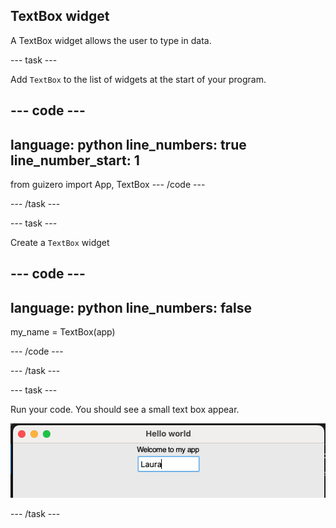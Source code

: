 ## TextBox widget

A TextBox widget allows the user to type in data.

--- task ---

Add `TextBox` to the list of widgets at the start of your program.

--- code ---
---
language: python
line_numbers: true
line_number_start: 1
---
from guizero import App, TextBox
--- /code ---

--- /task ---

--- task ---

Create a `TextBox` widget

--- code ---
---
language: python
line_numbers: false
---
my_name = TextBox(app)

--- /code ---

--- /task ---

--- task ---

Run your code. You should see a small text box appear. 

![TextBox widget](images/text-box.png)

--- /task ---









